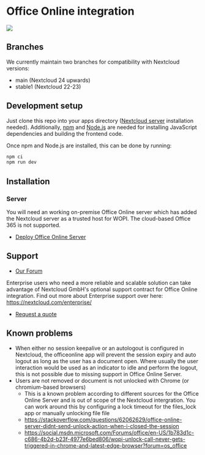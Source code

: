 # Office Online integration

![](./screenshot.png)

## Branches

We currently maintain two branches for compatibility with Nextcloud versions:

- main (Nextcloud 24 upwards)
- stable1 (Nextcloud 22-23)

## Development setup

Just clone this repo into your apps directory ([Nextcloud server](https://github.com/nextcloud/server#running-master-checkouts) installation needed). Additionally, [npm](https://www.npmjs.com/) and [Node.js](https://nodejs.org/en/download/package-manager/) are needed for installing JavaScript dependencies and building the frontend code.

Once npm and Node.js are installed, this can be done by running:
```bash
npm ci
npm run dev
```

## Installation

### Server

You will need an working on-premise Office Online server which has added the Nextcloud server as a trusted host for WOPI. The cloud-based Office 365 is not supported.

- [Deploy Office Online Server](https://docs.microsoft.com/en-us/officeonlineserver/deploy-office-online-server)

## Support

- [Our Forum](https://help.nextcloud.com/c/apps/officeonline/173)

Enterprise users who need a more reliable and scalable solution can take advantage of Nextcloud GmbH's optional support contract for Office Online integration. Find out more about Enterprise support over here: https://nextcloud.com/enterprise/

- [Request a quote](https://nextcloud.com/enterprise/buy/)


## Known problems

- When either no session keepalive or an autologout is configured in Nextcloud, the officeonline app will prevent the session expiry and auto logout as long as the user has a document open. Where usually the user interaction would be used as an indicator to idle and perform the logout, this is not possible due to missing support in Office Online Server.
- Users are not removed or document is not unlocked with Chrome (or chromium-based browsers)
  - This is a known problem according to different sources for the Office Online Server and is out of scope of the Nextcloud intergration. You can work around this by configuring a lock timeout for the files_lock app or manually unlocking file file
  - https://stackoverflow.com/questions/62062629/office-online-server-didnt-send-unlock-action-when-i-closed-the-session
  - https://social.msdn.microsoft.com/Forums/office/en-US/1b783d1c-c686-4b2d-b23f-4977e6bed806/wopi-unlock-call-never-gets-triggered-in-chrome-and-latest-edge-browser?forum=os_office
